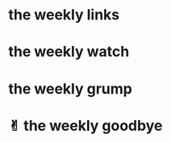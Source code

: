 # the weekly links




# the weekly watch




# the weekly grump





# <span class="og">✌︎</span> the weekly goodbye
